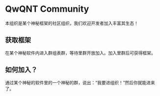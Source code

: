 # QwQNT Community

本组织是某个神秘框架的社区组织，我们欢迎开发者加入丰富其生态！

## 获取框架

在某个神秘软件内进入群组表群，等待里群开放加入。加入里群后可获得框架。

## 如何加入？

通过某个神秘的软件里的一个神秘的群，说出：“我要进组织！”然后你就能进来了。
